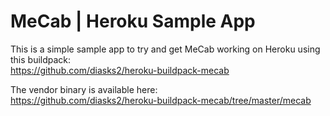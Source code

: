MeCab | Heroku Sample App
=======

This is a simple sample app to try and get MeCab working on Heroku using this buildpack:  
https://github.com/diasks2/heroku-buildpack-mecab  

The vendor binary is available here:  
https://github.com/diasks2/heroku-buildpack-mecab/tree/master/mecab  
